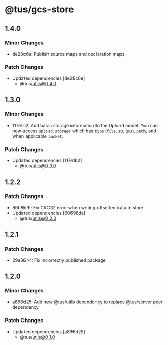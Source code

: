 # @tus/gcs-store

## 1.4.0

### Minor Changes

- de28c6e: Publish source maps and declaration maps

### Patch Changes

- Updated dependencies [de28c6e]
  - @tus/utils@0.4.0

## 1.3.0

### Minor Changes

- 117e1b2: Add basic storage information to the Upload model. You can now access
  `upload.storage` which has `type` (`file`, `s3`, `gcs`), `path`, and when applicable
  `bucket`.

### Patch Changes

- Updated dependencies [117e1b2]
  - @tus/utils@0.3.0

## 1.2.2

### Patch Changes

- 86b8b9f: Fix CRC32 error when writing offsetted data to store
- Updated dependencies [60698da]
  - @tus/utils@0.2.0

## 1.2.1

### Patch Changes

- 29a3644: Fix incorrectly published package

## 1.2.0

### Minor Changes

- a896d25: Add new @tus/utils dependency to replace @tus/server peer dependency

### Patch Changes

- Updated dependencies [a896d25]
  - @tus/utils@0.1.0

